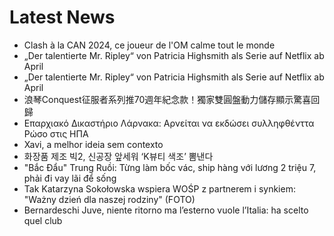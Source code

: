 # Latest News
-  Clash à la CAN 2024, ce joueur de l'OM calme tout le monde
-  „Der talentierte Mr. Ripley“ von Patricia Highsmith als Serie auf Netflix ab April
-  „Der talentierte Mr. Ripley“ von Patricia Highsmith als Serie auf Netflix ab April
-  浪琴Conquest征服者系列推70週年紀念款！獨家雙圓盤動力儲存顯示驚喜回歸
-  Επαρχιακό Δικαστήριο Λάρνακα: Aρνείται να εκδώσει συλληφθένττα Ρώσο στις ΗΠΑ
-  Xavi, a melhor ideia sem contexto
-  화장품 제조 빅2, 신공장 앞세워 ‘K뷰티 색조’ 뽐낸다
-  "Bắc Đẩu" Trung Ruồi: Từng làm bốc vác, ship hàng với lương 2 triệu 7, phải đi vay lãi để sống
-  Tak Katarzyna Sokołowska wspiera WOŚP z partnerem i synkiem: "Ważny dzień dla naszej rodziny" (FOTO)
-  Bernardeschi Juve, niente ritorno ma l’esterno vuole l’Italia: ha scelto quel club
